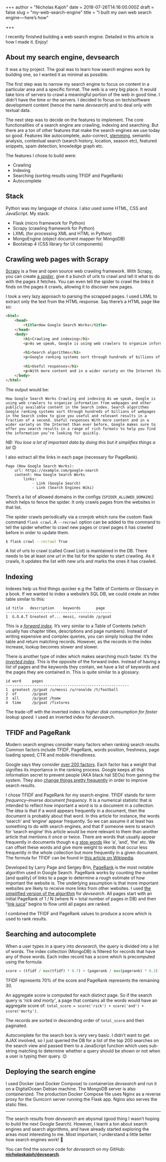 +++
author = "Nicholas Kajoh"
date = 2018-07-26T14:16:00.000Z
draft = false
slug = "my-web-search-engine"
title = "I built my own web search engine — here’s how"

+++


I recently finished building a web search engine. Detailed in this article is how I made it. Enjoy!

About my search engine, devsearch
---------------------------------

It was a toy project. The goal was to learn how search engines work by building one, so I wanted it as minimal as possible.

The first step was to narrow my search engine to focus on content in a particular area and a specific format. The web is a very big place. It would take tons of servers to crawl a meaningful portion of the web in good time. I didn’t have the time or the servers. I decided to focus on tech/software development content (hence the name _devsearch_) and to deal only with textual data.

The next step was to decide on the features to implement. The core functionalities of a search engine are crawling, indexing and searching. But there are a ton of other features that make the search engines we use today so good. Features like autocomplete, auto-correct, [stemming](https://en.wikipedia.org/wiki/Stemming), semantic analysis, contextual search (search history, location, season etc), featured snippets, spam detection, knowledge graph etc.

The features I chose to build were:

*   Crawling
*   Indexing
*   Searching (sorting results using TFIDF and PageRank)
*   Autocomplete

Stack
-----

Python was my language of choice. I also used some HTML, CSS and JavaScript. My stack:

*   Flask (micro framework for Python)
*   Scrapy (crawling framework for Python)
*   LXML (for processing XML and HTML in Python)
*   MongoEngine (object document mapper for MongoDB)
*   Bootstrap 4 (CSS library for UI components)

Crawling web pages with Scrapy
------------------------------

[Scrapy](https://scrapy.org/) is a free and open source web crawling framework. With Scrapy, you can create [a _spider_](https://en.wikipedia.org/wiki/Web_crawler), give it a bunch of urls to crawl and tell it what to do with the pages it fetches. You can even tell the spider to crawl the links it finds on the pages it crawls, allowing it to discover new pages.

I took a very lazy approach to parsing the scrapped pages. I used LXML to extract only the text from the HTML response. Say there’s a HTML page like so:

```html
<html>
    <head>
        <title>How Google Search Works</title>
    </head>
    <body>
        <h1>Crawling and indexing</h1>
        <p>As we speak, Google is using web crawlers to organize information from webpages and other publicly available content in the Search index.</p>
        
        <h1>Search algorithms</h1>
        <p>Google ranking systems sort through hundreds of billions of webpages in the Search index to give you useful and relevant results in a fraction of a second.</p>
        
        <h1>Useful responses</h1>
        <p>With more content and in a wider variety on the Internet than ever before, Google makes sure to offer you search results in a range of rich formats to help you find the information you’re looking for quickly.</p>
    </body>
</html>
```    

The output would be:

```
How Google Search Works Crawling and indexing As we speak, Google is using web crawlers to organize information from webpages and other publicly available content in the Search index. Search algorithms Google ranking systems sort through hundreds of billions of webpages in the Search index to give you useful and relevant results in a fraction of a second. Useful responses With more content and in a wider variety on the Internet than ever before, Google makes sure to offer you search results in a range of rich formats to help you find the information you’re looking for quickly.
```

_NB: You lose a lot of important data by doing this but it simplifies things a lot_ 😊

I also extract all the links in each page (necessary for PageRank).

```
Page (How Google Search Works):
    url: https://example.com/google-search
    content: How Google Search Works
        links:
            - Link (Google Search)
            - Link (Search Engines Wiki)
```

There’s a list of allowed domains in the configs (`SPIDER_ALLOWED_DOMAINS`) which helps to fence the spider. It only crawls pages from the websites in that list.

The spider crawls periodically via a cronjob which runs the custom flask command `flask crawl`. A `--recrawl` option can be added to the command to tell the spider whether to crawl new pages or crawl pages it has crawled before in order to update them.

```sh
$ flask crawl --recrawl True
```    

A list of urls to crawl (called Crawl List) is maintained in the DB. There needs to be at least one url in the list for the spider to start crawling. As it crawls, it updates the list with new urls and marks the ones it has crawled.

Indexing
--------

Indexes help us find things quicker e.g the Table of Contents or Glossary in a book. If we wanted to index a website’s SQL DB, we could create an index table similar to this:

```
id title   description    keywords       page
------------------------------------------------
1  G.O.A.T Greatest of... messi, ronaldo /p/goat
```

This is a [_forward index_](https://en.wikipedia.org/wiki/Search_engine_indexing#The_forward_index). It’s very similar to a Table of Contents (which usually has chapter titles, descriptions and page numbers). Instead of writing expensive and complex queries, you can simply lookup the index table and return matching records. However, as the records in the index increase, lookup becomes slower and slower.

There is another type of index which makes searching much faster. It’s the [_inverted index_](https://en.wikipedia.org/wiki/Inverted_index). This is the opposite of the forward index. Instead of having a list of pages and the keywords they contain, we have a list of keywords and the pages they are contained in. This is quite similar to a glossary.

```
id word     pages
--------------------------------------------------------
1  greatest /p/goat /u/messi /u/ronaldo /t/football
2  of       /p/goat
3  all      /p/goat /home
4  time     /p/goat /fixtures
```

The trade-off with the inverted index is _higher disk comsumption for faster lookup speed_. I used an inverted index for _devsearch_.

TFIDF and PageRank
------------------

Modern search engines consider many factors when ranking search results. Common factors include TFIDF, PageRank, words position, freshness, page loading speed, CTR and mobile-friendliness.

Google says they consider [over 200 factors](https://backlinko.com/google-ranking-factors). Each factor has a weight that signifies its importance in the ranking process. Google keeps all this information secret to prevent people (AKA black hat SEOs) from gaming the system. They also [change things pretty frequently](https://moz.com/google-algorithm-change) in order to improve search results.

I chose TFIDF and PageRank for my search engine. TFIDF stands for _term frequency–inverse document frequency_. It is a numerical statistic that is intended to reflect how important a word is to a document in a collection. The idea is that if a word appears frequently in a document, then the document is probably about that word. In this article for instance, the words ‘search’ and ‘engine’ appear frequently. So we can assume it at least has something to do with search engines, and that if someone were to search for ‘search engine’ this article would be more relevant to them than another article that mentions it once or twice. There are words that usually appear frequently in documents though e.g [stop words](https://en.wikipedia.org/wiki/Stop_words) like ‘a’, ‘and’, ‘the’ etc. We can offset these words and give more weight to words that occur less frequently in the whole collection but more frequently in a given document. The formula for TFIDF can be found in [this article on Wikipedia](https://en.wikipedia.org/wiki/Tf%E2%80%93idf).

Developed by Larry Page and Sergey Brin, [PageRank](https://en.wikipedia.org/wiki/PageRank) is the most notable algorithm used in Google Search. PageRank works by counting the number \[and quality\] of links to a page to determine a rough estimate of how important the website is. The underlying assumption is that more important websites are likely to receive more links from other websites. I used [the simplified version of the algorithm](https://en.wikipedia.org/wiki/PageRank#Simplified_algorithm) for _devsearch_. All pages start with an initial PageRank of 1 / N (where N = total number of pages in DB) and then “[link juice](https://www.woorank.com/en/edu/seo-guides/link-juice)” begins to flow until all pages are ranked.

I combined the TFIDF and PageRank values to produce a score which is used to rank results.

Searching and autocomplete
--------------------------

When a user types in a query into _devsearch_, the query is divided into a list of words. The index collection (MongoDB) is filtered for records that have any of those words. Each index record has a score which is precomputed using the formula:

```py
score = (tfidf / max(tfidf) * 0.7) + (pagerank / max(pagerank) * 0.3)
```

TFIDF represents 70% of the score and PageRank represents the remaining 30.

An aggregate score is computed for each distinct page. So if the search query is _‘rick and morty’_, a page that contains all the words would have an aggregate score of: `total_score = score('rick') + score('and') + score('morty')`.

The records are sorted in descending order of `total_score` and then paginated.

Autocomplete for the search box is very very basic. I didn’t want to get AJAX involved, so I just queried the DB for a list of the top 200 searches on the search view and passed them to a JavaScript function which uses sub-string matching to determine whether a query should be shown or not when a user is typing their query. 😉

Deploying the search engine
---------------------------

I used Docker (and Docker Compose) to containerize _devsearch_ and run it on a DigitalOcean Debian machine. The MongoDB server is also containerized. The production Docker Compose file uses Nginx as a reverse proxy for the Gunicorn server running the Flask app. Nginx also serves the static files.

* * *

The search results from _devsearch_ are abysmal (good thing I wasn’t hoping to build the next Google Search). However, I learnt a ton about search engines and search algorithms, and have already started exploring the areas most interesting to me. Most important, I understand a little better how search engines work! 🙌

You can find the source code for _devsearch_ on my GitHub: [**nicholaskajoh/devsearch**](https://github.com/nicholaskajoh/devsearch).